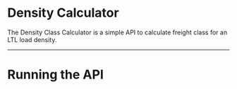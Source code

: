 # Density Calculator  
The Density Class Calculator is a simple API to calculate freight class for an LTL load density.  
___  


 
 
 
# Running the API
